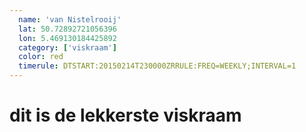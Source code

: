 ```yaml
---
  name: 'van Nistelrooij'
  lat: 50.72892721056396
  lon: 5.469130184425892
  category: ['viskraam']
  color: red
  timerule: DTSTART:20150214T230000ZRRULE:FREQ=WEEKLY;INTERVAL=1
---
```



# dit is de lekkerste viskraam
